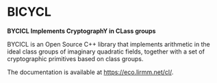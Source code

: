 BICYCL
======

**BYCICL Implements CryptographY in CLass groups**

BYCICL is an Open Source C++ library that implements arithmetic in the ideal
class groups of imaginary quadratic fields, together with a set of cryptographic
primitives based on class groups.

The documentation is available at https://eco.lirmm.net/cl/.
